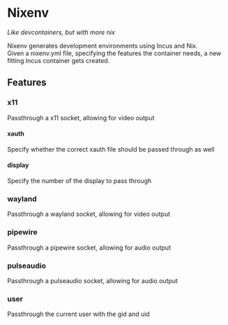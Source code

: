 # Nixenv

*Like devcontainers, but with more nix*

Nixenv generates development environments using Incus and Nix.  
Given a nixenv.yml file, specifying the features the container needs, a new fitting Incus container gets created.  

## Features

### x11

Passthrough a x11 socket, allowing for video output

#### xauth

Specify whether the correct xauth file should be passed through as well

#### display

Specify the number of the display to pass through

### wayland

Passthrough a wayland socket, allowing for video output
  
### pipewire

Passthrough a pipewire socket, allowing for audio output

### pulseaudio

Passthrough a pulseaudio socket, allowing for audio output

### user

Passthrough the current user with the gid and uid